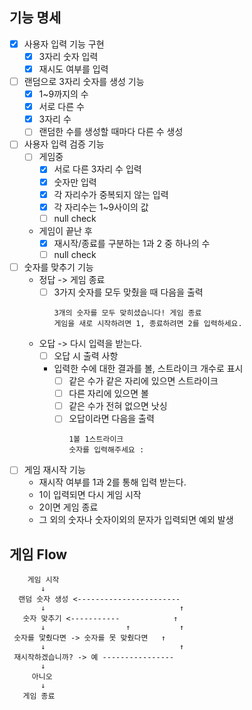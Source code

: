 ## 기능 명세
- [X] 사용자 입력 기능 구현
  - [X] 3자리 숫자 입력
  - [X] 재시도 여부를 입력

- [ ]  랜덤으로 3자리 숫자를 생성 기능
    - [X] 1~9까지의 수
    - [X] 서로 다른 수
    - [X] 3자리 수
    - [ ] 랜덤한 수를 생성할 때마다 다른 수 생성
- [ ]  사용자 입력 검증 기능
    - [ ] 게임중
      - [X] 서로 다른 3자리 수 입력
      - [X] 숫자만 입력
      - [X] 각 자리수가 중복되지 않는 입력
      - [X] 각 자리수는 1~9사이의 값
      - [ ] null check
    - 게임이 끝난 후
      -  [X] 재시작/종료를 구분하는 1과 2 중 하나의 수
      -  [ ] null check
- [ ] 숫자를 맞추기 기능
    - 정답 -> 게임 종료
      - [ ] 3가지 숫자를 모두 맞췄을 때 다음을 출력
        ```text
        3개의 숫자를 모두 맞히셨습니다! 게임 종료
        게임을 새로 시작하려면 1, 종료하려면 2를 입력하세요.
        ```
   - 오답 -> 다시 입력을 받는다.
     - [ ] 오답 시 출력 사항
     - 입력한 수에 대한 결과를 볼, 스트라이크 개수로 표시
       - [ ] 같은 수가 같은 자리에 있으면 스트라이크
       - [ ] 다른 자리에 있으면 볼
       - [ ] 같은 수가 전혀 없으면 낫싱
       - [ ] 오답이라면 다음을 출력
         ```text
         1볼 1스트라이크
         숫자를 입력해주세요 :
         ```
- [ ] 게임 재시작 기능
    - 재시작 여부를 1과 2를 통해 입력 받는다.
    - 1이 입력되면 다시 게임 시작
    - 2이면 게임 종료
    - 그 외의 숫자나 숫자이외의 문자가 입력되면 예외 발생

## 게임 Flow
```text
    게임 시작
       ↓  
  랜덤 숫자 생성 <-----------------------
       ↓                              ↑
   숫자 맞추기 <-----------            ↑
       ↓                  ↑           ↑
 숫자를 맟췄다면 -> 숫자를 못 맞췄다면   ↑
       ↓                              ↑
 재시작하겠습니까? -> 예 ----------------
       ↓
     아니오
       ↓
   게임 종료
```
